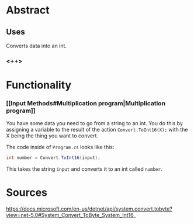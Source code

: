 # Abstract
## Uses
Converts data into an int.
### <++>

# Functionality
### [[Input Methods#Multiplication program|Multiplication program]]
You have some data you need to go from a string to an int. You do this by assigning a variable to the result of the action ``Convert.ToInt16(X);`` with the X being the thing you want to convert.

The code inside of ``Program.cs`` looks like this:
```cs
int number = Convert.ToInt16(input);
```

This takes the string ``input`` and converts it to an int called ``number``.

# Sources
https://docs.microsoft.com/en-us/dotnet/api/system.convert.tobyte?view=net-5.0#System_Convert_ToByte_System_Int16_